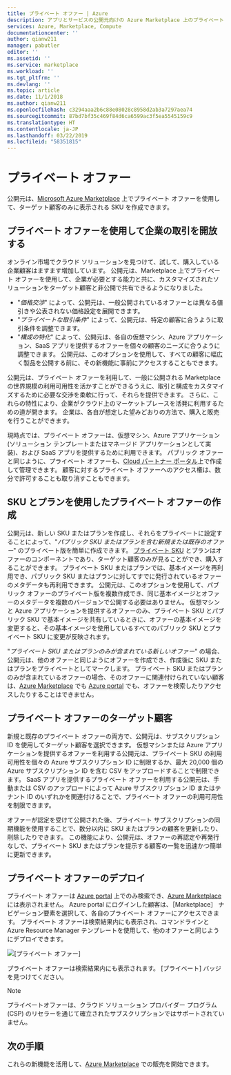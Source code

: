 ```yaml
---
title: プライベート オファー | Azure
description: アプリとサービスの公開元向けの Azure Marketplace 上のプライベート オファー。
services: Azure, Marketplace, Compute
documentationcenter: ''
author: qianw211
manager: pabutler
editor: ''
ms.assetid: ''
ms.service: marketplace
ms.workload: ''
ms.tgt_pltfrm: ''
ms.devlang: ''
ms.topic: article
ms.date: 11/1/2018
ms.author: qianw211
ms.openlocfilehash: c3294aaa2b6c88e08028c8958d2ab3a7297aea74
ms.sourcegitcommit: 87bd7bf35c469f84d6ca6599ac3f5ea5545159c9
ms.translationtype: HT
ms.contentlocale: ja-JP
ms.lasthandoff: 03/22/2019
ms.locfileid: "58351815"
---
```

# <a name="private-offers"></a>プライベート オファー

公開元は、[Microsoft Azure Marketplace](https://azuremarketplace.microsoft.com/) 上でプライベート オファーを使用して、ターゲット顧客のみに表示される SKU を作成できます。

## <a name="unlock-enterprise-deals-with-private-offers"></a>プライベート オファーを使用して企業の取引を開放する

オンライン市場でクラウド ソリューションを見つけて、試して、購入している企業顧客はますます増加しています。 公開元は、Marketplace 上でプライベート オファーを使用して、企業が必要とする能力と共に、カスタマイズされたソリューションをターゲット顧客と非公開で共有できるようになりました。

- "*価格交渉*" によって、公開元は、一般公開されているオファーとは異なる値引きや公表されない価格設定を展開できます。
- "*プライベートな取引条件*" によって、公開元は、特定の顧客に合うように取引条件を調整できます。
- "*構成の特化*" によって、公開元は、各自の仮想マシン、Azure アプリケーション、SaaS アプリを提供するオファーを個々の顧客のニーズに合うように調整できます。 公開元は、このオプションを使用して、すべての顧客に幅広く製品を公開する前に、その新機能に事前にアクセスすることもできます。

公開元は、プライベート オファーを利用して、一般に公開される Marketplace の世界規模の利用可用性を活かすことができるうえに、取引と構成をカスタマイズするために必要な交渉を柔軟に行って、それらを提供できます。 さらに、これらの特性により、企業がクラウド上のマーケットプレースを活発に利用するための道が開きます。  企業は、各自が想定した望みどおりの方法で、購入と販売を行うことができます。

現時点では、プライベート オファーは、仮想マシン、Azure アプリケーション (ソリューション テンプレートまたはマネージド アプリケーションとして実装)、および SaaS アプリを提供するために利用できます。 パブリック オファーと同じように、プライベート オファーも、[Cloud パートナー ポータル](https://docs.microsoft.com/azure/marketplace/cloud-partner-portal-orig/cloud-partner-portal-azure-private-skus)上で作成して管理できます。  顧客に対するプライベート オファーへのアクセス権は、数分で許可することも取り消すこともできます。

## <a name="creating-private-offers-using-skus-and-plans"></a>SKU とプランを使用したプライベート オファーの作成

公開元は、新しい SKU またはプランを作成し、それらをプライベートに設定することによって、"*パブリック SKU またはプランを含む新規または既存のオファー*" のプライベート版を簡単に作成できます。  [プライベート SKU](https://docs.microsoft.com/azure/marketplace/cloud-partner-portal-orig/cloud-partner-portal-azure-private-skus) とプランはオファーのコンポーネントであり、ターゲット顧客のみが見ることができ、購入することができます。 プライベート SKU またはプランでは、基本イメージを再利用でき、パブリック SKU またはプランに対してすでに発行されているオファーのメタデータも再利用できます。 公開元は、このオプションを使用して、パブリック オファーのプライベート版を複数作成でき、同じ基本イメージとオファーのメタデータを複数のバージョンで公開する必要はありません。 仮想マシンと Azure アプリケーションを提供するオファーのみ、プライベート SKU とパブリック SKU で基本イメージを共有しているときに、オファーの基本イメージを変更すると、その基本イメージを使用しているすべてのパブリック SKU とプライベート SKU に変更が反映されます。

"*プライベート SKU またはプランのみが含まれている新しいオファー*" の場合、公開元は、他のオファーと同じようにオファーを作成でき、作成後に SKU またはプランをプライベートとしてマークします。 プライベート SKU またはプランのみが含まれているオファーの場合、そのオファーに関連付けられていない顧客は、[Azure Marketplace](https://azuremarketplace.microsoft.com) でも [Azure portal](https://azure.microsoft.com/features/azure-portal/) でも、オファーを検索したりアクセスしたりすることはできません。

## <a name="targeting-customers-with-private-offers"></a>プライベート オファーのターゲット顧客
新規と既存のプライベート オファーの両方で、公開元は、サブスクリプション ID を使用してターゲット顧客を選択できます。 仮想マシンまたは Azure アプリケーションを提供するオファーを利用する公開元は、プライベート SKU の利用可用性を個々の Azure サブスクリプション ID に制限するか、最大 20,000 個の Azure サブスクリプション ID を含む CSV をアップロードすることで制限できます。 SaaS アプリを提供するプライベート オファーを利用する公開元は、手動または CSV のアップロードによって Azure サブスクリプション ID またはテナント ID のいずれかを関連付けることで、プライベート オファーの利用可用性を制限できます。

オファーが認定を受けて公開された後、プライベート サブスクリプションの同期機能を使用することで、数分以内に SKU またはプランの顧客を更新したり、削除したりできます。 この機能により、公開元は、オファーの再認定や再発行なしで、プライベート SKU またはプランを提示する顧客の一覧を迅速かつ簡単に更新できます。

## <a name="deploying-private-offers"></a>プライベート オファーのデプロイ

プライベート オファーは [Azure portal](https://azure.microsoft.com/features/azure-portal/) 上でのみ検索でき、[Azure Marketplace](https://azuremarketplace.microsoft.com) には表示されません。 Azure portal にログインした顧客は、［Marketplace］ ナビゲーション要素を選択して、各自のプライベート オファーにアクセスできます。 プライベート オファーは検索結果内にも表示され、コマンドラインと Azure Resource Manager テンプレートを使用して、他のオファーと同じようにデプロイできます。

![[プライベート オファー]](./media/marketplace-publishers-guide/private-offer.png)

プライベート オファーは検索結果内にも表示されます。 [プライベート] バッジを見つけてください。

> [!Note]
> プライベートオファーは、クラウド ソリューション プロバイダー プログラム (CSP) のリセラーを通じて確立されたサブスクリプションではサポートされていません。

## <a name="next-steps"></a>次の手順

これらの新機能を活用して、[Azure Marketplace](https://azuremarketplace.microsoft.com/sell) での販売を開始できます。
